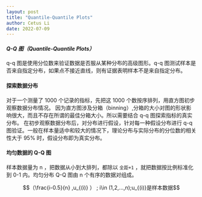 ```yaml
---
layout: post
title: "Quantile-Quantile Plots"
author: Cetus Li
date: 2022-07-09
---
```


#### *Q-Q 图（Quantile-Quantile Plots）*
q-q 图是使用分位数来验证数据是否服从某种分布的高级图形。q-q 图测试样本是否来自指定分布，如果点不接近直线，则有证据表明样本不是来自指定分布。

#### 探索数据分布
对于一个测量了 1000 个记录的指标，先把这 1000 个数按序排列，用直方图初步观察数据分布情况。
因为直方图涉及分箱（binning）,分箱的大小对图的形状影响很大，而且不存在所谓的最佳分箱大小。所以需要结合 q-q 图探索指标的真实分布。
在初步观察数据分布后，对分布进行假设，针对每一种假设分布进行 q-q 图验证。一般在样本量适中和较大的情况下，理论分布与实际分布的分位数的相关性大于 95% 时，假设分布即为真实分布。

#### 均匀数据的 Q-Q 图
样本数据量为 n ，把数据从小到大排列，都除以 `全距+1` ，就把数据按比例标准化到 0-1 内。均匀分布 Q-Q 图由 n 个有序的数据对组成。

$$（\frac{i-0.5}{n} ,u_{(i)} ） ; i\in (1,2,...,n);u_{(i)}是样本数据$$


